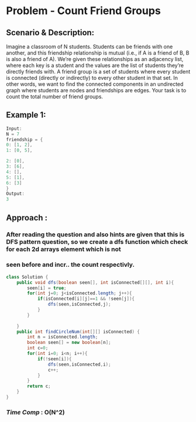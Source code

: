 #  Problem - Count Friend Groups
##  Scenario & Description:
Imagine a classroom of N students. Students can be friends with one another, and this
friendship relationship is mutual (i.e., if A is a friend of B, B is also a friend of A).
We’re given these relationships as an adjacency list, where each key is a student and the
values are the list of students they’re directly friends with.
A friend group is a set of students where every student is connected (directly or indirectly)
to every other student in that set. In other words, we want to find the connected components
in an undirected graph where students are nodes and friendships are edges.
Your task is to count the total number of friend groups.
##  Example 1:
```java
Input:
N = 7
friendship = {
0: [1, 2],
1: [0, 5],

2: [0],
3: [6],
4: [],
5: [1],
6: [3]
}
Output:
3
```
##  Approach :
###  After reading the question and also hints are given that this is DFS pattern question, so we create a dfs function which check for each 2d arrays element which is not 
###  seen before and incr.. the count respectivly.
```java
class Solution {
    public void dfs(boolean seen[], int isConnected[][], int i){
        seen[i] = true;
        for(int j=0; j<isConnected.length; j++){
            if(isConnected[i][j]==1 && !seen[j]){
                dfs(seen,isConnected,j);
            }
        }
       
    }
    public int findCircleNum(int[][] isConnected) {
        int n = isConnected.length;
        boolean seen[] = new boolean[n];
        int c=0;
        for(int i=0; i<n; i++){
            if(!seen[i]){
                dfs(seen,isConnected,i);
                c++;
            }
        }
        return c;
    }
}
```
###  *Time Comp* : O(N^2)
